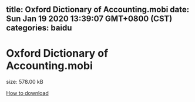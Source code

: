 
title: Oxford Dictionary of Accounting.mobi
date: Sun Jan 19 2020 13:39:07 GMT+0800 (CST)    
categories: baidu
---

# Oxford Dictionary of Accounting.mobi
size: 578.00 kB
 
 

[How to download](https://bpcam.bemobtrk.com/go/2ceec3aa-1ca2-46d6-b9ff-aaa5c184517c?jno=2915)